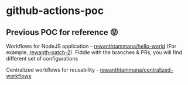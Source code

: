 # github-actions-poc

## Previous POC for reference 😝

Workflows for NodeJS application - [rewanthtammana/hello-world](https://github.com/rewanthtammana/hello-world) (For example, [rewanth-patch-2](https://github.com/rewanthtammana/hello-world/blob/rewanthtammana-patch-2/.github/workflows/runner.yml)). Fiddle with the branches & PRs, you will find different set of configurations

Centralized workflows for reusability - [rewanthtammana/centralized-workflows](https://github.com/rewanthtammana/centralized-workflows)

